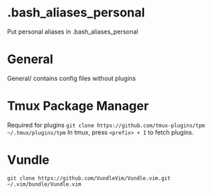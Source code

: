 # .bash_aliases_personal
Put personal aliases in .bash_aliases_personal

# General
General/ contains config files without plugins

# Tmux Package Manager
Required for plugins
`git clone https://github.com/tmux-plugins/tpm ~/.tmux/plugins/tpm`
In tmux, press `<prefix> + I` to fetch plugins.

# Vundle
`git clone https://github.com/VundleVim/Vundle.vim.git ~/.vim/bundle/Vundle.vim`
